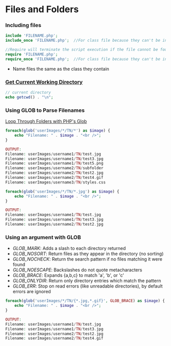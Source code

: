 # Files and Folders

### Including files

```php
include 'FILENAME.php';
include_once 'FILENAME.php';  //For class file because they can't be included more than once

//Require will terminate the script execution if the file cannot be found
require 'FILENAME.php';
require_once 'FILENAME.php';  //For class file because they can't be included more than once

```

- Name files the same as the class they contain

### [Get Current Working Directory](http://php.net/manual/en/function.getcwd.php)

```php
// current directory
echo getcwd() . "\n";
```

### Using GLOB to Parse Filenames

[Loop Through Folders with PHP's Glob](http://code.tutsplus.com/tutorials/quick-tip-loop-through-folders-with-phps-glob--net-11274)

```php
foreach(glob('userImages/*/TN/*') as $image) {	
	echo "Filename: " . $image . "<br />";	
}

OUTPUT:
Filename: userImages/username1/TN/test.jpg
Filename: userImages/username1/TN/test3.jpg
Filename: userImages/username1/TN/test5.png
Filename: userImages/username2/TN/subfolder
Filename: userImages/username2/TN/test2.jpg
Filename: userImages/username2/TN/test4.gif
Filename: userImages/username3/TN/styles.css

foreach(glob('userImages/*/TN/*.jpg') as $image) {	
	echo "Filename: " . $image . "<br />";	
}

OUTPUT:
Filename: userImages/username1/TN/test.jpg
Filename: userImages/username1/TN/test3.jpg
Filename: userImages/username2/TN/test2.jpg
```

### Using an argument with GLOB

- *GLOB_MARK*: Adds a slash to each directory returned
- *GLOB_NOSORT*: Return files as they appear in the directory (no sorting)
- *GLOB_NOCHECK*: Return the search pattern if no files matching it were found
- *GLOB_NOESCAPE*: Backslashes do not quote metacharacters
- *GLOB_BRACE*: Expands {a,b,c} to match 'a', 'b', or 'c'
- *GLOB_ONLYDIR*: Return only directory entries which match the pattern
- *GLOB_ERR*: Stop on read errors (like unreadable directories), by default errors are ignored

```php
foreach(glob('userImages/*/TN/{*.jpg,*.gif}', GLOB_BRACE) as $image) {
	echo "Filename: " . $image . "<br />";	
}

OUTPUT:
Filename: userImages/username1/TN/test.jpg
Filename: userImages/username1/TN/test3.jpg
Filename: userImages/username2/TN/test2.jpg
Filename: userImages/username2/TN/test4.gif
```
